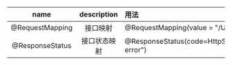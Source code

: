 |name|description|用法|
|:---:|:---:|:--|
|@RequestMapping|接口映射|@RequestMapping(value = "/User", method = RequestMethod.GET)|
|@ResponseStatus|接口状态映射| @ResponseStatus(code=HttpStatus.INTERNAL_SERVER_ERROR,reason="server error")|
